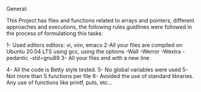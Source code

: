 General:

This Project has files and functions related to arrays and pointers, different approaches and executions, the following rules guidlines were followed in the process of formulationg this tasks:

1- Used editors editors: vi, vim, emacs
2-All your files are compiled on Ubuntu 20.04 LTS using gcc, using the options -Wall -Werror -Wextra -pedantic -std=gnu89
3- All your files end with a new line

4- All the code is Betty style tested.
5- No global variables were used
5- Not more than 5 functions per file
6- Avoided the use of standard libraries. Any use of functions like printf, puts, etc… 

